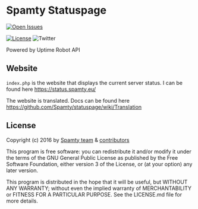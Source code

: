 # Spamty Statuspage

[![Open Issues](https://img.shields.io/github/issues/spamty/statuspage.svg)](https://github.com/Spamty/statuspage/issues)

[![License](https://img.shields.io/badge/license-GNU_GPL-blue.png)](https://github.com/Spamty/statuspage/blob/master/LICENSE.md)
![Twitter](https://img.shields.io/twitter/follow/Spamty.svg?style=social&label=Follow&maxAge=2592000)

Powered by Uptime Robot API

## Website

`index.php` is the website that displays the current server status.
I can be found here <https://status.spamty.eu/>

The website is translated. Docs can be found here <https://github.com/Spamty/statuspage/wiki/Translation>

## License

Copyright (c) 2016 by 
[Spamty team](https://github.com/Spamty) &
[contributors](https://github.com/Spamty/statuspage/graphs/contributors)

This program is free software: you can redistribute it and/or modify
it under the terms of the GNU General Public License as published by
the Free Software Foundation, either version 3 of the License, or
(at your option) any later version.

This program is distributed in the hope that it will be useful,
but WITHOUT ANY WARRANTY; without even the implied warranty of
MERCHANTABILITY or FITNESS FOR A PARTICULAR PURPOSE.  See the
LICENSE.md file for more details.
